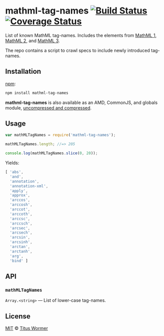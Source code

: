 # mathml-tag-names [![Build Status][build-badge]][build-page] [![Coverage Status][coverage-badge]][coverage-page]

List of known MathML tag-names.  Includes the elements from
[MathML 1][mathml1], [MathML 2][mathml2], and
[MathML 3][mathml3].

The repo contains a script to crawl specs to include newly introduced
tag-names.

## Installation

[npm][]:

```bash
npm install mathml-tag-names
```

**mathml-tag-names** is also available as an AMD, CommonJS, and globals
module, [uncompressed and compressed][releases].

## Usage

```javascript
var mathMLTagNames = require('mathml-tag-names');

mathMLTagNames.length; //=> 205

console.log(mathMLTagNames.slice(0, 20));
```

Yields:

```js
[ 'abs',
  'and',
  'annotation',
  'annotation-xml',
  'apply',
  'approx',
  'arccos',
  'arccosh',
  'arccot',
  'arccoth',
  'arccsc',
  'arccsch',
  'arcsec',
  'arcsech',
  'arcsin',
  'arcsinh',
  'arctan',
  'arctanh',
  'arg',
  'bind' ]
```

## API

### `mathMLTagNames`

`Array.<string>` — List of lower-case tag-names.

## License

[MIT][license] © [Titus Wormer][author]

<!-- Definition -->

[build-badge]: https://img.shields.io/travis/wooorm/mathml-tag-names.svg

[build-page]: https://travis-ci.org/wooorm/mathml-tag-names

[coverage-badge]: https://img.shields.io/codecov/c/github/wooorm/mathml-tag-names.svg

[coverage-page]: https://codecov.io/github/wooorm/mathml-tag-names?branch=master

[npm]: https://docs.npmjs.com/cli/install

[releases]: https://github.com/wooorm/mathml-tag-names/releases

[license]: LICENSE

[author]: http://wooorm.com

[mathml1]: https://www.w3.org/TR/1998/REC-MathML-19980407/appendixF.html

[mathml2]: https://www.w3.org/TR/MathML2/appendixl.html

[mathml3]: https://www.w3.org/TR/MathML3/appendixi.html
